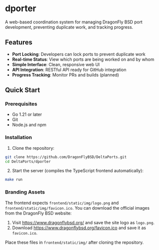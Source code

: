 # dporter

A web-based coordination system for managing DragonFly BSD port development, preventing duplicate work, and tracking progress.

## Features

- **Port Locking**: Developers can lock ports to prevent duplicate work
- **Real-time Status**: View which ports are being worked on and by whom
- **Simple Interface**: Clean, responsive web UI
- **API Integration**: RESTful API ready for GitHub integration
- **Progress Tracking**: Monitor PRs and builds (planned)

## Quick Start

### Prerequisites

- Go 1.21 or later
- Git
- Node.js and npm

### Installation

1. Clone the repository:
```bash
git clone https://github.com/DragonFlyBSD/DeltaPorts.git
cd DeltaPorts/dporter
```

2. Start the server (compiles the TypeScript frontend automatically):
```bash
make run
```

### Branding Assets

The frontend expects `frontend/static/img/logo.png` and `frontend/static/img/favicon.ico`. You can download the official images from the DragonFly BSD website:

1. Visit <https://www.dragonflybsd.org/> and save the site logo as `logo.png`.
2. Download <https://www.dragonflybsd.org/favicon.ico> and save it as `favicon.ico`.

Place these files in `frontend/static/img/` after cloning the repository.

